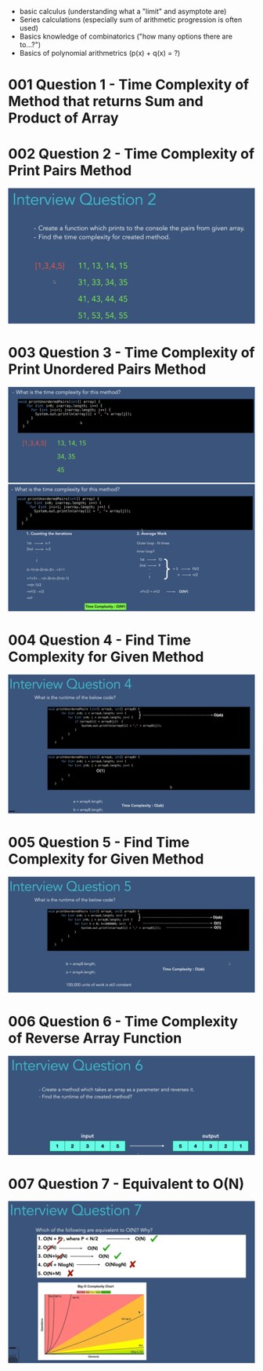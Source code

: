 - basic calculus (understanding what a "limit" and asymptote are)
- Series calculations (especially sum of arithmetic progression is often used)
- Basics knowledge of combinatorics ("how many options there are to...?")
- Basics of polynomial arithmetrics (p(x) + q(x) = ?)

# 001 Question 1 - Time Complexity of Method that returns Sum and Product of Array
# 002 Question 2 - Time Complexity of Print Pairs Method
![](Images/2022-10-08-14-53-00.png)
# 003 Question 3 - Time Complexity of Print Unordered Pairs Method
![](Images/2022-10-08-15-07-43.png)
![](Images/2022-10-08-15-16-02.png)

# 004 Question 4 - Find Time Complexity for Given Method
![](Images/2022-10-08-22-06-29.png)

# 005 Question 5 - Find Time Complexity for Given Method
![](Images/2022-10-08-22-09-59.png)

# 006 Question 6 - Time Complexity of Reverse Array Function
![](Images/2022-10-08-22-11-46.png)

# 007 Question 7 - Equivalent to O(N)
![](Images/2022-10-08-22-44-40.png)